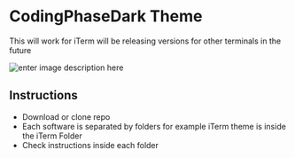 
# CodingPhaseDark Theme
This will work for iTerm will be releasing versions for other terminals in the future

![enter image description here](https://github.com/codingphasedotcom/codingphase-iterm-theme/blob/master/iterm-screen.png?raw=true)

## Instructions
- Download or clone repo
- Each software is separated by folders for example iTerm theme is inside the iTerm Folder
- Check instructions inside each folder

